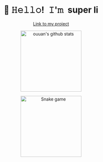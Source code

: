<h1 align="center">👋 𝙷𝚎𝚕𝚕𝚘! 𝙸'𝚖 super li</h1>

<!-- 项目链接 -->
<p align="center">
  <a href="https://ssuperlilei.github.io/webTemplate/">Link to my project</a>
</p>

<p align="center">
  <img alt="ouuan's github stats" height='200' src="https://github-readme-stats.vercel.app/api?username=ssuperlilei&show_icons=true&hide=stars&count_private=true">
</p>

<!-- 居中显示 assets/snake.svg -->
<p align="center">
  <img src="assets/snake.svg" alt="Snake game" height='200'>
</p>
<!-- 
**ssuperlilei/ssuperlilei** is a ✨ _special_ ✨ repository because its `README.md` (this file) appears on your GitHub profile.

Here are some ideas to get you started:

- 🔭 I’m currently working on ...
- 🌱 I’m currently learning ...
- 👯 I’m looking to collaborate on ...
- 🤔 I’m looking for help with ...
- 💬 Ask me about ...
- 📫 How to reach me: ...
- 😄 Pronouns: ...
- ⚡ Fun fact: ... -->
